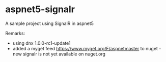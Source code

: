# aspnet5-signalr

A sample project using SignalR in aspnet5

Remarks:
 * using dnx 1.0.0-rc1-update1
 * added a myget feed https://www.myget.org/F/aspnetmaster to nuget - new signalr is not yet available on nuget.org
